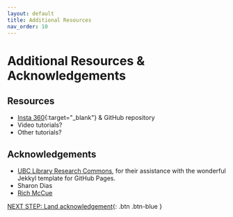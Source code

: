 ```yaml
---
layout: default
title: Additional Resources
nav_order: 10
---
```

# Additional Resources & Acknowledgements

## Resources

- [Insta 360](https://www.insta360.com/){:target="_blank"}  & GitHub repository
- Video tutorials?
- Other tutorials?

## Acknowledgements

- [UBC Library Research Commons](https://github.com/ubc-library-rc/), for their assistance with the wonderful Jekkyl template for GitHub Pages.
- Sharon Dias
- [Rich McCue](https://richmccue.com/)

[NEXT STEP: Land acknowledgement](land-acknowledgement.html){: .btn .btn-blue }
